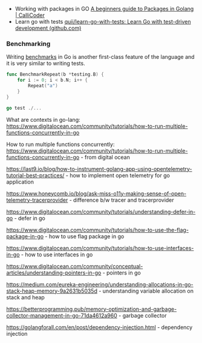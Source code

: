 
- Working with packages in GO [A beginners guide to Packages in Golang | CalliCoder](https://www.callicoder.com/golang-packages/)
-  Learn go with tests [quii/learn-go-with-tests: Learn Go with test-driven development (github.com)](https://github.com/quii/learn-go-with-tests)

### Benchmarking

Writing [benchmarks](https://golang.org/pkg/testing/#hdr-Benchmarks) in Go is another first-class feature of the language and it is very similar to writing tests.

```go
func BenchmarkRepeat(b *testing.B) {
	for i := 0; i < b.N; i++ {
		Repeat("a")
	}
}
```


```go
go test ./...
```



What are contexts in go-lang: https://www.digitalocean.com/community/tutorials/how-to-run-multiple-functions-concurrently-in-go

How to run multiple functions concurrently: 
https://www.digitalocean.com/community/tutorials/how-to-run-multiple-functions-concurrently-in-go - from digital ocean 

https://last9.io/blog/how-to-instrument-golang-app-using-opentelemetry-tutorial-best-practices/ - how to implement open telemetry for go application

https://www.honeycomb.io/blog/ask-miss-o11y-making-sense-of-open-telemetry-tracerprovider - difference b/w tracer and tracerprovider

https://www.digitalocean.com/community/tutorials/understanding-defer-in-go - defer in go

https://www.digitalocean.com/community/tutorials/how-to-use-the-flag-package-in-go - how to use flag package in go

https://www.digitalocean.com/community/tutorials/how-to-use-interfaces-in-go - how to use interfaces in go

https://www.digitalocean.com/community/conceptual-articles/understanding-pointers-in-go  - pointers in go

https://medium.com/eureka-engineering/understanding-allocations-in-go-stack-heap-memory-9a2631b5035d - understanding variable allocation on stack and heap

https://betterprogramming.pub/memory-optimization-and-garbage-collector-management-in-go-71da4612a960 - garbage collector

https://golangforall.com/en/post/dependency-injection.html  - dependency injection

